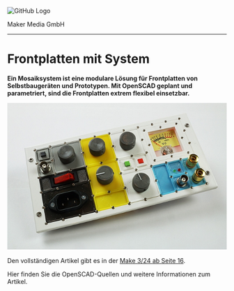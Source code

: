 ![GitHub Logo](http://www.heise.de/make/icons/make_logo.png)

Maker Media GmbH

***

# Frontplatten mit System

**Ein Mosaiksystem ist eine modulare Lösung für Frontplatten von Selbstbaugeräten und Prototypen. Mit OpenSCAD geplant und parametriert, sind die Frontplatten extrem flexibel einsetzbar.**



![Picture](./Aufmacher.jpg) 

Den vollständigen Artikel gibt es in der [Make 3/24 ab Seite 16]().



Hier finden Sie die OpenSCAD-Quellen und weitere Informationen zum Artikel.
